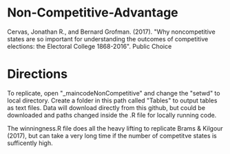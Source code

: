 # Non-Competitive-Advantage
Cervas, Jonathan R., and Bernard Grofman. (2017). "Why noncompetitive states are so important for understanding the outcomes of competitive elections:  the Electoral College 1868-2016". Public Choice

# Directions
To replicate, open "_maincodeNonCompetitive" and change the "setwd" to local directory.  Create a folder in this path called "Tables" to output tables as text files. Data will download directly from this github, but could be downloaded and paths changed inside the .R file for locally running code. 

The winningness.R file does all the heavy lifting to replicate Brams & Kilgour (2017), but can take a very long time if the number of competitve states is sufficently high.  
